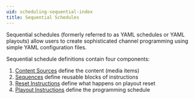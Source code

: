 ```yaml
---
uid: scheduling-sequential-index
title: Sequential Schedules
---
```


Sequential schedules (formerly referred to as YAML schedules or YAML playouts) allow users to create sophisticated channel programming using simple YAML configuration files.

Sequential schedule definitions contain four components:

1. [Content Sources](/docs/scheduling/sequential/content) define the content (media items)
2. [Sequences](/docs/scheduling/sequential/sequence) define reusable blocks of instructions
3. [Reset Instructions](/docs/scheduling/sequential/reset) define what happens on playout reset
4. [Playout Instructions](/docs/scheduling/sequential/playout) define the programming schedule
